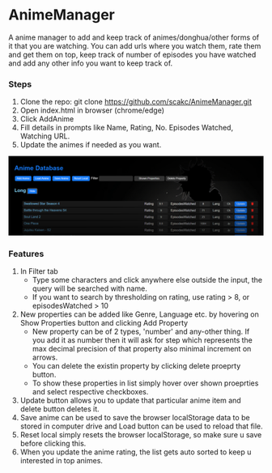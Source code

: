 # AnimeManager
A anime manager to add and keep track of animes/donghua/other forms of it that you are watching. You can add urls where you watch them, rate them and get them on top, keep track of number of episodes you have watched and add any other info you want to keep track of.

### Steps
1. Clone the repo: git clone https://github.com/scakc/AnimeManager.git
2. Open index.html in browser (chrome/edge)
3. Click AddAnime
4. Fill details in prompts like Name, Rating, No. Episodes Watched, Watching URL.
5. Update the animes if needed as you want.
   
![Sample](res/image.png)

### Features
1. In Filter tab
   - Type some characters and click anywhere else outside the input, the query will be searched with name.
   - If you want to search by thresholding on rating, use rating > 8, or episodesWatched > 10
2. New properties can be added like Genre, Language etc. by hovering on Show Properties button and clicking Add Property
   - New property can be of 2 types, 'number' and any-other thing. If you add it as number then it will ask for step which represents the max decimal precision of that property also minimal increment on arrows.
   - You can delete the existin property by clicking delete proeprty button.
   - To show these properties in list simply hover over shown proeprties and select respective checkboxes.
3. Update button allows you to update that particular anime item and delete button deletes it.
4. Save anime can be used to save the browser localStorage data to be stored in computer drive and Load button can be used to reload that file.
5. Reset local simply resets the browser localStorage, so make sure u save before clicking this.
6. When you update the anime rating, the list gets auto sorted to keep u interested in top animes.